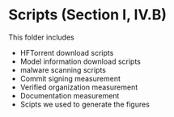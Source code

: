 # Scripts (Section I, IV.B)

This folder includes

- HFTorrent download scripts
- Model information download scripts
- malware scanning scripts
- Commit signing measurement
- Verified organization measurement
- Documentation measurement
- Scipts we used to generate the figures